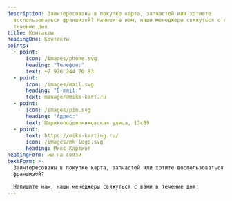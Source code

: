 ```yaml
---
description: Заинтересованы в покупке карта, запчастей или хотиете
  воспользоваться франшизой? Напишите нам, наши менеджеры свяжуться с вами в
  течение дня
title: Контакты
headingOne: Контакты
points:
  - point:
      icon: /images/phone.svg
      heading: "Телефон:"
      text: +7 926 244 70 83
  - point:
      icon: /images/mail.svg
      heading: "E-mail:"
      text: manager@miks-kart.ru
  - point:
      icon: /images/pin.svg
      heading: "Адрес:"
      text: Шарикоподшипниковская улица, 13с89
  - point:
      text: https://miks-karting.ru/
      icon: /images/mk-logo.svg
      heading: Микс Картинг
headingForm: мы на связи
textForm: >-
  Заинтересованы в покупке карта, запчастей или хотите воспользоваться
  франшизой?

  Напишите нам, наши менеджеры свяжуться с вами в течение дня:
---
```

